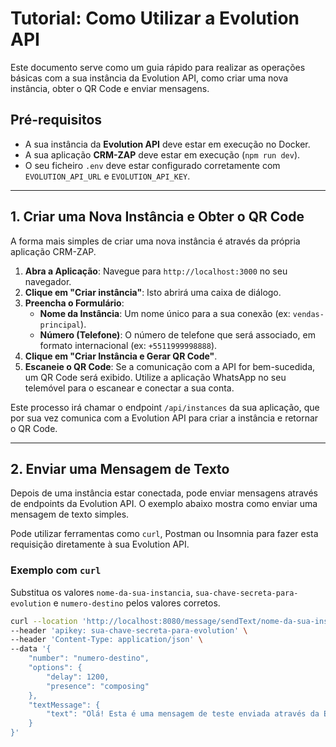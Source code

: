 # Tutorial: Como Utilizar a Evolution API

Este documento serve como um guia rápido para realizar as operações básicas com a sua instância da Evolution API, como criar uma nova instância, obter o QR Code e enviar mensagens.

## Pré-requisitos

- A sua instância da **Evolution API** deve estar em execução no Docker.
- A sua aplicação **CRM-ZAP** deve estar em execução (`npm run dev`).
- O seu ficheiro `.env` deve estar configurado corretamente com `EVOLUTION_API_URL` e `EVOLUTION_API_KEY`.

---

## 1. Criar uma Nova Instância e Obter o QR Code

A forma mais simples de criar uma nova instância é através da própria aplicação CRM-ZAP.

1.  **Abra a Aplicação**: Navegue para `http://localhost:3000` no seu navegador.
2.  **Clique em "Criar instância"**: Isto abrirá uma caixa de diálogo.
3.  **Preencha o Formulário**:
    - **Nome da Instância**: Um nome único para a sua conexão (ex: `vendas-principal`).
    - **Número (Telefone)**: O número de telefone que será associado, em formato internacional (ex: `+5511999998888`).
4.  **Clique em "Criar Instância e Gerar QR Code"**.
5.  **Escaneie o QR Code**: Se a comunicação com a API for bem-sucedida, um QR Code será exibido. Utilize a aplicação WhatsApp no seu telemóvel para o escanear e conectar a sua conta.

Este processo irá chamar o endpoint `/api/instances` da sua aplicação, que por sua vez comunica com a Evolution API para criar a instância e retornar o QR Code.

---

## 2. Enviar uma Mensagem de Texto

Depois de uma instância estar conectada, pode enviar mensagens através de endpoints da Evolution API. O exemplo abaixo mostra como enviar uma mensagem de texto simples.

Pode utilizar ferramentas como `curl`, Postman ou Insomnia para fazer esta requisição diretamente à sua Evolution API.

### Exemplo com `curl`

Substitua os valores `nome-da-sua-instancia`, `sua-chave-secreta-para-evolution` e `numero-destino` pelos valores corretos.

```bash
curl --location 'http://localhost:8080/message/sendText/nome-da-sua-instancia' \
--header 'apikey: sua-chave-secreta-para-evolution' \
--header 'Content-Type: application/json' \
--data '{
    "number": "numero-destino",
    "options": {
        "delay": 1200,
        "presence": "composing"
    },
    "textMessage": {
        "text": "Olá! Esta é uma mensagem de teste enviada através da Evolution API."
    }
}'
